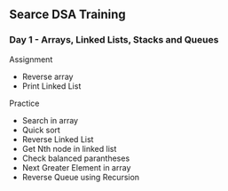## Searce DSA Training

### Day 1 - Arrays, Linked Lists, Stacks and Queues
Assignment
* Reverse array
* Print Linked List

Practice
* Search in array
* Quick sort
* Reverse Linked List
* Get Nth node in linked list
* Check balanced parantheses
* Next Greater Element in array
* Reverse Queue using Recursion